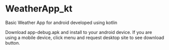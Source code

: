 # WeatherApp_kt
Basic Weather App for android developed using kotlin

Download app-debug.apk and install to your android device. If you are using a mobile device, click menu and request desktop site to see download button.